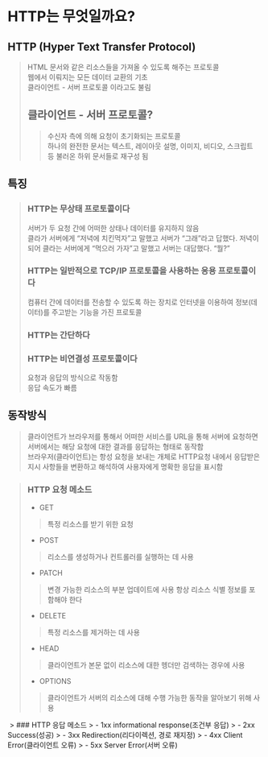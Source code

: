 # HTTP는 무엇일까요?
## HTTP (Hyper Text Transfer Protocol)
>HTML 문서와 같은 리소스들을 가져올 수 있도록 해주는 프로토콜   
웹에서 이뤄지는 모든 데이터 교환의 기초   
클라이언트 - 서버 프로토콜 이라고도 불림
> ## 클라이언트 - 서버 프로토콜?
>   > 수신자 측에 의해 요청이 초기화되는 프로토콜   
하나의 완전한 문서는 텍스트, 레이아웃 설명, 이미지, 비디오, 스크립트 등 불러온 하위 문서들로 재구성 됨
## 특징 
> ### HTTP는 무상태 프로토콜이다
> 서버가 두 요청 간에 어떠한 상태나 데이터를 유지하지 않음   
>클라가 서버에게 “저녁에 치킨먹자”고 말했고 서버가 “그래”라고 답했다.
저녁이 되어 클라는 서버에게 “먹으러 가자”고 말했고 서버는 대답했다. “뭘?”
> ### HTTP는 일반적으로 TCP/IP 프로토콜을 사용하는 응용 프로토콜이다
> 컴퓨터 간에 데이터를 전송할 수 있도록 하는 장치로 인터넷을 이용하여 정보(데이터)를 주고받는 기능을 가진 프로토콜
> ### HTTP는 간단하다
> ### HTTP는 비연결성 프로토콜이다
> 요청과 응답의 방식으로 작동함   
> 응답 속도가 빠름

## 동작방식
> 클라이언트가 브라우저를 통해서 어떠한 서비스를 URL을 통해 서버에 요청하면 서버에서는 해당 요청에 대한 결과를 응답하는 형태로 동작함   
> 브라우저(클라이언트)는 항성 요청을 보내는 개체로 HTTP요청 내에서 응답받은 지시 사항들을 변환하고 해석하여 사용자에게 명확한 응답을 표시함

> ### HTTP 요청 메소드
> - GET
> > 특정 리소스를 받기 위한 요청
> - POST
> > 리소스를 생성하거나 컨트롤러를 실행하는 데 사용
> - PATCH
> > 변경 가능한 리소스의 부분 업데이트에 사용   항상 리소스 식별 정보를 포함해야 한다
> - DELETE
> > 특정 리소스를 제거하는 데 사용
> - HEAD
> > 클라이언트가 본문 없이 리소스에 대한 헹더만 검색하는 경우에 사용   
> -  OPTIONS
> > 클라이언트가 서버의 리소스에 대해 수행 가능한 동작을 알아보기 위해 사용   
<img scr = "https://img1.daumcdn.net/thumb/R1280x0/?scode=mtistory2&fname=https%3A%2F%2Fblog.kakaocdn.net%2Fdn%2Fc7mI3U%2FbtqWX45M76d%2FgGoVLK6rcUJhekrxMcq6a1%2Fimg.png">
> ### HTTP 응답 메소드
> - 1xx informational response(조건부 응답)   
> - 2xx Success(성공)   
> - 3xx Redirection(리다이렉션, 경로 재지정)   
> - 4xx Client Error(클라이언트 오류)   
> - 5xx Server Error(서버 오류)    
<img scr = "https://img1.daumcdn.net/thumb/R1280x0/?scode=mtistory2&fname=https%3A%2F%2Fblog.kakaocdn.net%2Fdn%2FCmjnf%2FbtqWTYTN3X1%2F34p8xLsQtEIk0xMzyjIw8k%2Fimg.png">